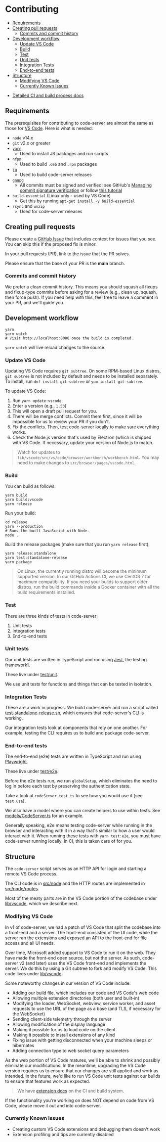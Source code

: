 <!-- START doctoc generated TOC please keep comment here to allow auto update -->
<!-- DON'T EDIT THIS SECTION, INSTEAD RE-RUN doctoc TO UPDATE -->
# Contributing

- [Requirements](#requirements)
- [Creating pull requests](#creating-pull-requests)
  - [Commits and commit history](#commits-and-commit-history)
- [Development workflow](#development-workflow)
  - [Update VS Code](#update-vs-code)
  - [Build](#build)
  - [Test](#test)
  - [Unit tests](#unit-tests)
  - [Integration Tests](#integration-tests)
  - [End-to-end tests](#end-to-end-tests)
- [Structure](#structure)
  - [Modifying VS Code](#modifying-vs-code)
  - [Currently Known Issues](#currently-known-issues)

<!-- END doctoc generated TOC please keep comment here to allow auto update -->

- [Detailed CI and build process docs](../ci)

## Requirements

The prerequisites for contributing to code-server are almost the same as those
for [VS
Code](https://github.com/Microsoft/vscode/wiki/How-to-Contribute#prerequisites).
Here is what is needed:

- `node` v14.x
- `git` v2.x or greater
- [`yarn`](https://classic.yarnpkg.com/en/)
  - Used to install JS packages and run scripts
- [`nfpm`](https://classic.yarnpkg.com/en/)
  - Used to build `.deb` and `.rpm` packages
- [`jq`](https://stedolan.github.io/jq/)
  - Used to build code-server releases
- [`gnupg`](https://gnupg.org/index.html)
  - All commits must be signed and verified; see GitHub's [Managing commit
    signature
    verification](https://docs.github.com/en/github/authenticating-to-github/managing-commit-signature-verification)
    or follow [this tutorial](https://joeprevite.com/verify-commits-on-github)
- `build-essential` (Linux only - used by VS Code)
  - Get this by running `apt-get install -y build-essential`
- `rsync` and `unzip`
  - Used for code-server releases

## Creating pull requests

Please create a [GitHub Issue](https://github.com/cdr/code-server/issues) that
includes context for issues that you see. You can skip this if the proposed fix
is minor.

In your pull requests (PR), link to the issue that the PR solves.

Please ensure that the base of your PR is the **main** branch.

### Commits and commit history

We prefer a clean commit history. This means you should squash all fixups and
fixup-type commits before asking for a review (e.g., clean up, squash, then force
push). If you need help with this, feel free to leave a comment in your PR, and
we'll guide you.

## Development workflow

```shell
yarn
yarn watch
# Visit http://localhost:8080 once the build is completed.
```

`yarn watch` will live reload changes to the source.

### Update VS Code

Updating VS Code requires `git subtree`. On some RPM-based Linux distros, `git subtree` is not included by default and needs to be installed separately. To
install, run `dnf install git-subtree` or `yum install git-subtree`.

To update VS Code:

1. Run `yarn update:vscode`.
2. Enter a version (e.g., `1.53`)
3. This will open a draft pull request for you.
4. There will be merge conflicts. Commit them first, since it will be impossible
   for us to review your PR if you don't.
5. Fix the conflicts. Then, test code-server locally to make sure everything
   works.
6. Check the Node.js version that's used by Electron (which is shipped with VS
   Code. If necessary, update your version of Node.js to match.

> Watch for updates to
> `lib/vscode/src/vs/code/browser/workbench/workbench.html`. You may need to
> make changes to `src/browser/pages/vscode.html`.

### Build

You can build as follows:

```shell
yarn build
yarn build:vscode
yarn release
```

Run your build:

```shell
cd release
yarn --production
# Runs the built JavaScript with Node.
node .
```

Build the release packages (make sure that you run `yarn release` first):

```shell
yarn release:standalone
yarn test:standalone-release
yarn package
```

> On Linux, the currently running distro will become the minimum supported
> version. In our GitHub Actions CI, we use CentOS 7 for maximum compatibility.
> If you need your builds to support older distros, run the build commands
> inside a Docker container with all the build requirements installed.

### Test

There are three kinds of tests in code-server:

1. Unit tests
2. Integration tests
3. End-to-end tests

### Unit tests

Our unit tests are written in TypeScript and run using
[Jest](https://jestjs.io/), the testing framework].

These live under [test/unit](../test/unit).

We use unit tests for functions and things that can be tested in isolation.

### Integration Tests

These are a work in progress. We build code-server and run a script called
[test-standalone-release.sh](../ci/build/test-standalone-release.sh), which
ensures that code-server's CLI is working.

Our integration tests look at components that rely on one another. For example,
testing the CLI requires us to build and package code-server.

### End-to-end tests

The end-to-end (e2e) tests are written in TypeScript and run using
[Playwright](https://playwright.dev/).

These live under [test/e2e](../test/e2e).

Before the e2e tests run, we run `globalSetup`, which eliminates the need to log
in before each test by preserving the authentication state.

Take a look at `codeServer.test.ts` to see how you would use it (see
`test.use`).

We also have a model where you can create helpers to use within tests. See
[models/CodeServer.ts](../test/e2e/models/CodeServer.ts) for an example.

Generally speaking, e2e means testing code-server while running in the browser
and interacting with it in a way that's similar to how a user would interact
with it. When running these tests with `yarn test:e2e`, you must have
code-server running locally. In CI, this is taken care of for you.

## Structure

The `code-server` script serves as an HTTP API for login and starting a remote VS
Code process.

The CLI code is in [src/node](../src/node) and the HTTP routes are implemented
in [src/node/routes](../src/node/routes).

Most of the meaty parts are in the VS Code portion of the codebase under
[lib/vscode](../lib/vscode), which we describe next.

### Modifying VS Code

In v1 of code-server, we had a patch of VS Code that split the codebase into a
front-end and a server. The front-end consisted of the UI code, while the server
ran the extensions and exposed an API to the front-end for file access and all
UI needs.

Over time, Microsoft added support to VS Code to run it on the web. They have
made the front-end open source, but not the server. As such, code-server v2 (and
later) uses the VS Code front-end and implements the server. We do this by using
a Git subtree to fork and modify VS Code. This code lives under
[lib/vscode](../lib/vscode).

Some noteworthy changes in our version of VS Code include:

- Adding our build file, which includes our code and VS Code's web code
- Allowing multiple extension directories (both user and built-in)
- Modifying the loader, WebSocket, webview, service worker, and asset requests to
  use the URL of the page as a base (and TLS, if necessary for the WebSocket)
- Sending client-side telemetry through the server
- Allowing modification of the display language
- Making it possible for us to load code on the client
- Making it possible to install extensions of any kind
- Fixing issue with getting disconnected when your machine sleeps or hibernates
- Adding connection type to web socket query parameters

As the web portion of VS Code matures, we'll be able to shrink and possibly
eliminate our modifications. In the meantime, upgrading the VS Code version requires
us to ensure that our changes are still applied and work as intended. In the future,
we'd like to run VS Code unit tests against our builds to ensure that features
work as expected.

> We have [extension docs](../ci/README.md) on the CI and build system.

If the functionality you're working on does NOT depend on code from VS Code, please
move it out and into code-server.

### Currently Known Issues

- Creating custom VS Code extensions and debugging them doesn't work
- Extension profiling and tips are currently disabled
